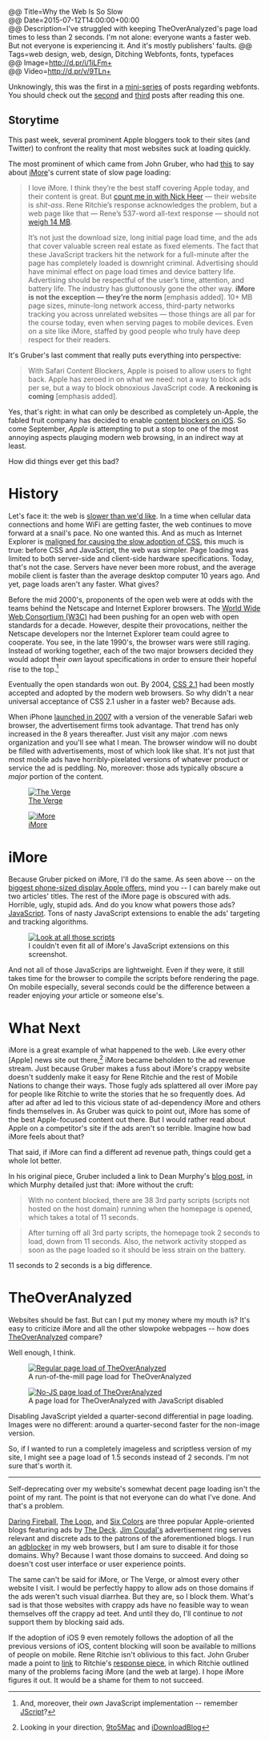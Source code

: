 @@ Title=Why the Web Is So Slow  
@@ Date=2015-07-12T14:00:00+00:00  
@@ Description=I've struggled with keeping TheOverAnalyzed's page load times to less than 2 seconds. I'm not alone: everyone wants a faster web. But not everyone is experiencing it. And it's mostly publishers' faults.
@@ Tags=web design, web, design, Ditching Webfonts, fonts, typefaces  
@@ Image=http://d.pr/i/1iLFm+  
@@ Video=http://d.pr/v/9TLn+  

<div class="topstory">Unknowingly, this was the first in a <a href="http://www.theoveranalyzed.net/tags/Ditching%20Webfonts">mini-series</a> of posts regarding webfonts. You should check out the <a href="http://www.theoveranalyzed.net/2015/7/15/ditching-webfonts">second</a> and <a href="http://www.theoveranalyzed.net/2015/7/19/ditching-webfonts-part-ii-hoefler-webfonts-are-prettier-but-slower">third</a> posts after reading this one.</div>

## Storytime

This past week, several prominent Apple bloggers took to their sites (and Twitter) to confront the reality that most websites suck at loading quickly.

The most prominent of which came from John Gruber, who had [this][daringfireball] to say about [iMore][imore]'s current state of slow page loading:
>I love iMore. I think they’re the best staff covering Apple today, and their content is great. But [count me in with Nick Heer][pxlnv] — their website is *shit-ass*. Rene Ritchie’s response acknowledges the problem, but a web page like that — Rene’s 537-word all-text response — should not [weigh 14 MB][d].
>
>It’s not just the download size, long initial page load time, and the ads that cover valuable screen real estate as fixed elements. The fact that these JavaScript trackers hit the network for a full-minute after the page has completely loaded is downright criminal. Advertising should have minimal effect on page load times and device battery life. Advertising should be respectful of the user’s time, attention, and battery life. The industry has gluttonously gone the other way. **iMore is not the exception — they’re the norm** [emphasis added]. 10+ MB page sizes, minute-long network access, third-party networks tracking you across unrelated websites — those things are all par for the course today, even when serving pages to mobile devices. Even on a site like iMore, staffed by good people who truly have deep respect for their readers.

It's Gruber's last comment that really puts everything into perspective:
>With Safari Content Blockers, Apple is poised to allow users to fight back. Apple has zeroed in on what we need: not a way to block ads per se, but a way to block obnoxious JavaScript code. **A reckoning is coming** [emphasis added].

Yes, that's right: in what can only be described as completely un-Apple, the fabled fruit company has decided to enable [content blockers on iOS][9to5mac]. So come September, *Apple* is attempting to put a stop to one of the most annoying aspects plauging modern web browsing, in an indirect way at least.

How did things ever get this bad?

# History

Let's face it: the web is [slower than we'd like][d 2]. In a time when cellular data connections and home WiFi are getting faster, the web continues to move forward at a snail's pace. No one wanted this. And as much as Internet Explorer is [maligned for causing the slow adoption of CSS][wikipedia], this much is true: before CSS and JavaScript, the web was simpler. Page loading was limited to both server-side and client-side hardware specifications. Today, that's not the case. Servers have never been more robust, and the average mobile client is faster than the average desktop computer 10 years ago. And yet, page loads aren't any faster. What gives?

Before the mid 2000's, proponents of the open web were at odds with the teams behind the Netscape and Internet Explorer browsers. The [World Wide Web Consortium (W3C)][wikipedia 2] had been pushing for an open web with open standards for a decade. However, despite their provocations, neither the Netscape developers nor the Internet Explorer team could agree to cooperate. You see, in the late 1990's, the browser wars were still raging. Instead of working together, each of the two major browsers decided they would adopt their *own* layout specifications in order to ensure their hopeful rise to the top.[^mo]

Eventually the open standards won out. By 2004, [CSS 2.1][wikipedia 3] had been mostly accepted and adopted by the modern web browsers. So why didn't a near universal acceptance of CSS 2.1 usher in a faster web? Because ads.

When iPhone [launched in 2007][wikipedia 4] with a version of the venerable Safari web browser, the advertisement firms took advantage. That trend has only increased in the 8 years thereafter. Just visit any major .com news organization and you'll see what I mean. The browser window will no doubt be filled with advertisements, most of which look like shat. It's not just that most mobile ads have horribly-pixelated versions of whatever product or service the ad is peddling. No, moreover: those ads typically obscure a *major* portion of the content. 

<figure class="twoleft">
	<a class="nohover" href="http://d.pr/i/17moY+">
		<img src="http://d.pr/i/17moY+" alt="The Verge" />
	</a>
	<figcaption><a href="http://theverge.com/">The Verge</a></figcaption>
</figure>

<figure class="tworight">
	<a class="nohover" href="http://d.pr/i/1cIGg+">
		<img src="http://d.pr/i/1cIGg+" alt="iMore" />
	</a>
	<figcaption><a href="http://imore.com/">iMore</a></figcaption>
</figure>

# iMore

Because Gruber picked on iMore, I'll do the same. As seen above -- on the [biggest phone-sized display Apple offers][wikipedia 5], mind you -- I can barely make out two articles' titles. The rest of the iMore page is obscured with ads. Horrible, ugly, stupid ads. And do you know what powers those ads? [JavaScript][wikipedia 6]. Tons of nasty JavaScript extensions to enable the ads' targeting and tracking algorithms. 

<figure>
	<a class="nohover" href="http://d.pr/i/1anSZ+">
		<img src="http://d.pr/i/1anSZ+" alt="Look at all those scripts" />
	</a>
	<figcaption>I couldn't even fit all of iMore's JavaScript extensions on this screenshot.</figcaption>
</figure>

And not all of those JavaScrips are lightweight. Even if they were, it still takes time for the browser to compile the scripts before rendering the page. On mobile especially, several seconds could be the difference between a reader enjoying *your* article or someone else's.

# What Next

iMore is a great example of what happened to the web. Like every other [Apple] news site out there,[^lo] iMore became beholden to the ad revenue stream. Just because Gruber makes a fuss about iMore's crappy website doesn't suddenly make it easy for Rene Ritchie and the rest of Mobile Nations to change their ways. Those fugly ads splattered all over iMore pay for people like Ritchie to write the stories that he so frequently does. Ad after ad after ad led to this vicious state of ad-dependency iMore and others finds themselves in. As Gruber was quick to point out, iMore has some of the best Apple-focused content out there. But I would rather read about Apple on a competitor's site if the ads aren't so terrible. Imagine how bad iMore feels about that?

That said, if iMore can find a different ad revenue path, things could get a whole lot better. 

In his original piece, Gruber included a link to Dean Murphy's [blog post][murphyapps], in which Murphy detailed just that: iMore without the cruft:
>With no content blocked, there are 38 3rd party scripts  (scripts not hosted on the host domain) running when the homepage is opened, which takes a total of 11 seconds.

>After turning off all 3rd party scripts, the homepage took 2 seconds to load, down from 11 seconds. Also, the network activity stopped as soon as the page loaded so it should be less strain on the battery. 

11 seconds to 2 seconds is a big difference.

# TheOverAnalyzed

Websites should be fast. But can I put my money where my mouth is? It's easy to criticize iMore and all the other slowpoke webpages -- how does [TheOverAnalyzed][theoveranalyzed] compare?

Well enough, I think.

<figure>
	<a class="nohover" href="http://d.pr/i/14dQN+">
		<img src="http://d.pr/i/14dQN+" alt="Regular page load of TheOverAnalyzed" />
	</a>
	<figcaption>A run-of-the-mill page load for TheOverAnalyzed</figcaption>
</figure>

<figure id="nojs">
	<a class="nohover" href="http://d.pr/i/14ER8+">
		<img src="http://d.pr/i/14ER8+" alt="No-JS page load of TheOverAnalyzed" />
	</a>
	<figcaption>A page load for TheOverAnalyzed with JavaScript disabled</figcaption>
</figure>

Disabling JavaScript yielded a quarter-second differential in page loading. Images were no different: around a quarter-second faster for the non-image version. 

So, if I wanted to run a completely imageless and scriptless version of my site, I might see a page load of 1.5 seconds instead of 2 seconds. I'm not sure that's worth it. 

<hr class="small" />

Self-deprecating over my website's somewhat decent page loading isn't the point of my rant. The point is that not everyone can do what I've done. And that's a problem.

[Daring Fireball][daringfireball 2], [The Loop][loopinsight], and [Six Colors][sixcolors] are three popular Apple-oriented blogs featuring ads by [The Deck][decknetwork]. [Jim Coudal's][twitter] advertisement ring serves relevant and discrete ads to the patrons of the aforementioned blogs. I run an [adblocker][adblockplus] in my web browsers, but I am sure to disable it for those domains. Why? Because I want those domains to succeed. And doing so doesn't cost user interface or user experience points.

The same can't be said for iMore, or The Verge, or almost every other website I visit. I would be perfectly happy to allow ads on those domains if the ads weren't such visual diarrhea. But they are, so I block them. What's sad is that those websites with crappy ads have no feasible way to wean themselves off the crappy ad teet. And until they do, I'll continue to *not* support them by blocking said ads.

If the adoption of iOS 9 even remotely follows the adoption of all the previous versions of iOS, content blocking will soon be available to millions of people on mobile. Rene Ritchie isn't oblivious to this fact. John Gruber made a point to [link][daringfireball 3] to Ritchie's [response piece][imore 2], in which Ritchie outlined many of the problems facing iMore (and the web at large). I hope iMore figures it out. It would be a shame for them to not succeed. 

[^lo]: Looking in your direction, [9to5Mac][d 3] and [iDownloadBlog][d 4]
[^mo]: And, moreover, their *own* JavaScript implementation -- remember [JScript][wikipedia 7]?

[9to5mac]: http://9to5mac.com/2015/06/10/block-ads-ios-9-safari-iphone/
[adblockplus]: https://adblockplus.org/
[d]: http://d.pr/i/19HMF+
[d 2]: http://d.pr/v/9TLn+
[d 3]: http://d.pr/i/13nUn+
[d 4]: http://d.pr/i/CJPm+
[daringfireball]: http://daringfireball.net/2015/07/safari_content_blocker_imore
[daringfireball 2]: http://www.daringfireball.net
[daringfireball 3]: http://daringfireball.net/linked/2015/07/09/ritchie-bad-ads
[decknetwork]: http://decknetwork.net
[imore]: http://imore.com
[imore 2]: http://www.imore.com/content-blockers-bad-ads-and-what-were-doing-about-it
[loopinsight]: http://www.loopinsight.com/
[murphyapps]: http://murphyapps.co/blog/2015/6/24/an-hour-with-safari-content-blocker-in-ios-9
[pxlnv]: http://pxlnv.com/linklog/safari-content-blockers-shit-ass-websites/
[sixcolors]: http://www.sixcolors.com
[theoveranalyzed]: http://www.theoveranalyzed.net
[twitter]: https://twitter.com/Coudal
[wikipedia]: https://en.wikipedia.org/wiki/Cascading_Style_Sheets#Difficulty_with_adoption
[wikipedia 2]: https://en.wikipedia.org/wiki/World_Wide_Web_Consortium
[wikipedia 3]: https://en.wikipedia.org/wiki/Cascading_Style_Sheets#CSS_2.1
[wikipedia 4]: https://en.wikipedia.org/wiki/IPhone_(1st_generation)#Release
[wikipedia 5]: https://en.wikipedia.org/wiki/IPhone_6#Hardware
[wikipedia 6]: https://en.wikipedia.org/wiki/JavaScript
[wikipedia 7]: https://en.wikipedia.org/wiki/JScript